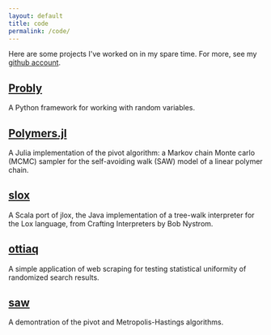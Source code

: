 ```yaml
---
layout: default
title: code
permalink: /code/
---
```


Here are some projects I've worked on in my spare time.
For more, see my [github account](https://github.com/bencwallace/).

## [Probly](https://github.com/bencwallace/probly)

A Python framework for working with random variables.

## [Polymers.jl](https://github.com/bencwallace/Polymers.jl)

A Julia implementation of the pivot algorithm: a Markov chain Monte carlo (MCMC) sampler for the self-avoiding walk (SAW) model of a linear polymer chain.

## [slox](https://github.com/bencwallace/slox)

A Scala port of jlox, the Java implementation of a tree-walk interpreter for the Lox language, from Crafting Interpreters by Bob Nystrom.

## [ottiaq](https://github.com/bencwallace/ottiaq)

A simple application of web scraping for testing statistical uniformity of randomized search results.

## [saw](https://github.com/bencwallace/saw)

A demontration of the pivot and Metropolis-Hastings algorithms.

